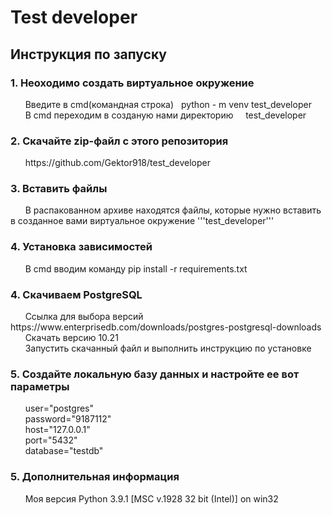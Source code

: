 <h1>Test developer</h1>

<h2>Инструкция по запуску</h2>

<h3>1. Неоходимо создать виртуальное окружение</h3>
&nbsp &nbsp &nbsp Введите в cmd(командная строка)&nbsp&nbsp python - m venv test_developer<br>
&nbsp &nbsp &nbsp В cmd переходим в созданую нами директорию &nbsp &nbsp test_developer<br>

<h3>2. Скачайте zip-файл с этого репозитория</h3>
&nbsp &nbsp &nbsp https://github.com/Gektor918/test_developer<br>

<h3>3. Вставить файлы</h3>
&nbsp &nbsp &nbsp В распакованном архиве находятся файлы, которые нужно вставить в созданное вами виртуальное окружение '''test_developer'''<br>

<h3>4. Установка зависимостей</h3>
&nbsp &nbsp &nbsp В cmd вводим команду pip install -r requirements.txt<br>

<h3>4. Скачиваем PostgreSQL</h3>
&nbsp &nbsp &nbsp Ссылка для выбора версий https://www.enterprisedb.com/downloads/postgres-postgresql-downloads<br>
&nbsp &nbsp &nbsp Скачать версию 10.21<br>
&nbsp &nbsp &nbsp Запустить скачанный файл и выполнить инструкцию по установке<br>

<h3>5. Создайте локальную базу данных и настройте ее вот параметры</h3>
&nbsp &nbsp &nbsp user="postgres"<br>
&nbsp &nbsp &nbsp password="9187112"<br>
&nbsp &nbsp &nbsp host="127.0.0.1"<br>
&nbsp &nbsp &nbsp port="5432"<br>
&nbsp &nbsp &nbsp database="testdb"<br>

<h3>5. Дополнительная информация</h3>
&nbsp &nbsp &nbsp Моя версия Python 3.9.1 [MSC v.1928 32 bit (Intel)] on win32
